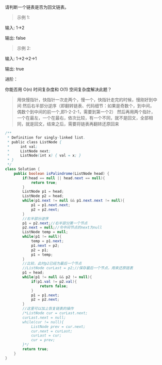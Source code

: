 请判断一个链表是否为回文链表。

>示例 1:

输入: 1->2

输出: false

>示例 2:

输入: 1->2->2->1

输出: true

进阶：

你能否用 O(n) 时间复杂度和 O(1) 空间复杂度解决此题？
>用快慢指针，快指针一次走两个，慢一个，快指针走完的时候，慢刚好到中间
>然后右半部分逆序（即翻转链表、代码细节：如果是奇数个，到中间，偶数个到中间的前一个,即1-2-2-1，需要到第一个2）
>然后再用两个指针，一个在最左，一个在最右，依次比较，有一个不同，就不是回文，全部相同，就是回文，结束之后，需要将链表再翻转还原回来
```java
/**
 * Definition for singly-linked list.
 * public class ListNode {
 *     int val;
 *     ListNode next;
 *     ListNode(int x) { val = x; }
 * }
 */
class Solution {
    public boolean isPalindrome(ListNode head) {
        if(head == null || head.next == null){
            return true;
        }
        ListNode p1 = head;
        ListNode p2 = head;
        while(p1.next != null && p1.next.next != null){
            p1 = p1.next.next;
            p2 = p2.next;
        }
        //右半部分逆序
        p1 = p2.next;//右半部分第一个节点
        p2.next = null;//令中间节点的next为null
        ListNode temp = null;
        while(p1 != null){
            temp = p1.next;
            p1.next = p2;
            p2 = p1;
            p1 = temp;
        }
        //比较，此时p2已经为最后一个节点
        //ListNode curLast = p2;//保存最后一个节点，用来还原链表
        p1 = head;
        while(p1 != null && p2 != null){
            if(p1.val != p2.val){
                return false;
            }
            p1 = p1.next;
            p2 = p2.next;
        }
        //这里可以加上恢复链表的操作
        /*ListNode cur = curLast.next;
        curLast.next = null;
        while(cur != null){
            ListNode prev = cur.next;
            cur.next = curLast;
            curLast = cur;
            cur = prev;
        }*/
        return true;
    }
}
```
